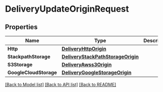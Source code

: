 # DeliveryUpdateOriginRequest

## Properties

Name | Type | Description | Notes
------------ | ------------- | ------------- | -------------
**Http** | [**DeliveryHttpOrigin**](deliveryHTTPOrigin.md) |  | [optional] 
**StackpathStorage** | [**DeliveryStackPathStorageOrigin**](deliveryStackPathStorageOrigin.md) |  | [optional] 
**S3Storage** | [**DeliveryAwss3Origin**](deliveryAWSS3Origin.md) |  | [optional] 
**GoogleCloudStorage** | [**DeliveryGoogleStorageOrigin**](deliveryGoogleStorageOrigin.md) |  | [optional] 

[[Back to Model list]](../README.md#documentation-for-models) [[Back to API list]](../README.md#documentation-for-api-endpoints) [[Back to README]](../README.md)


